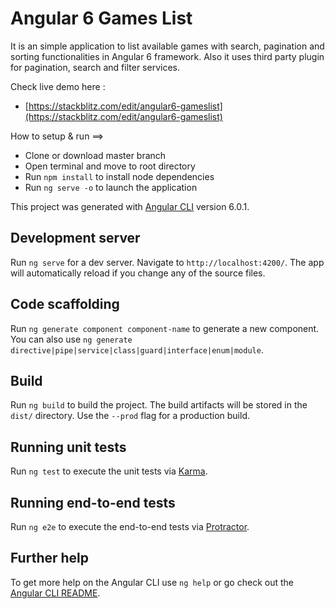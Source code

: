 # Angular 6 Games List

It is an simple application to list available games with search, pagination and sorting functionalities in Angular 6 framework. Also it uses third party plugin for pagination, search and filter services.


Check live demo here :

* [https://stackblitz.com/edit/angular6-gameslist](https://stackblitz.com/edit/angular6-gameslist)


How to setup & run ==>

* Clone or download master branch
* Open terminal and move to root directory
* Run `npm install` to install node dependencies
* Run `ng serve -o` to launch the application


This project was generated with [Angular CLI](https://github.com/angular/angular-cli) version 6.0.1.

## Development server

Run `ng serve` for a dev server. Navigate to `http://localhost:4200/`. The app will automatically reload if you change any of the source files.

## Code scaffolding

Run `ng generate component component-name` to generate a new component. You can also use `ng generate directive|pipe|service|class|guard|interface|enum|module`.

## Build

Run `ng build` to build the project. The build artifacts will be stored in the `dist/` directory. Use the `--prod` flag for a production build.

## Running unit tests

Run `ng test` to execute the unit tests via [Karma](https://karma-runner.github.io).

## Running end-to-end tests

Run `ng e2e` to execute the end-to-end tests via [Protractor](http://www.protractortest.org/).

## Further help

To get more help on the Angular CLI use `ng help` or go check out the [Angular CLI README](https://github.com/angular/angular-cli/blob/master/README.md).
